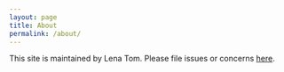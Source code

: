 ```yaml
---
layout: page
title: About
permalink: /about/
---
```


This site is maintained by Lena Tom. Please file issues or concerns [here](https://github.com/anniejw6/progressivedatajobs_site).